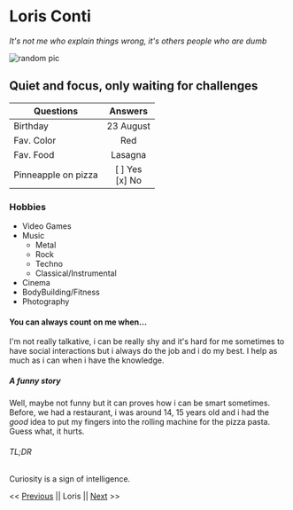# Loris Conti

*It's not me who explain things wrong, it's others people who are dumb*

![random pic](https://ugc-gaming.net/data/avatars/l/22/22315.jpg?1528305750)

## Quiet and focus, only waiting for challenges

| Questions   |      Answers |  
|----------|:-------------:|
| Birthday     |  23 August    | 
| Fav. Color   |    Red        |   
| Fav. Food    | Lasagna       |
|Pinneapple on pizza |   [ ] Yes<br/>[x] No      |

### Hobbies 
 
- Video Games 
- Music 
    - Metal
    - Rock
    - Techno
    - Classical/Instrumental
- Cinema 
- BodyBuilding/Fitness 
- Photography 

#### You can always count on me when...

I'm not really talkative, i can be really shy and it's hard for me sometimes to have social interactions but i always do the job and i do my best. I help as much as i can when i have the knowledge.

##### A funny story

Well, maybe not funny but it can proves how i can be smart sometimes. Before, we had a restaurant, i was around 14, 15 years old and i had the *good* idea to put my fingers into the rolling machine for the pizza pasta. Guess what, it hurts. 

###### TL;DR

Curiosity is a sign of intelligence.

<< [Previous]() || Loris || [Next](https://patgit-design.github.io/Challenge-Markdown/) >>